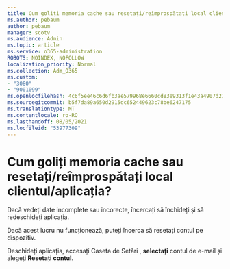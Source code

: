 ```yaml
---
title: Cum goliți memoria cache sau resetați/reîmprospătați local clientul/aplicația?
ms.author: pebaum
author: pebaum
manager: scotv
ms.audience: Admin
ms.topic: article
ms.service: o365-administration
ROBOTS: NOINDEX, NOFOLLOW
localization_priority: Normal
ms.collection: Adm_O365
ms.custom:
- "3060"
- "9001099"
ms.openlocfilehash: 4c6f5ee46c6d6fb3ae579968e6660cd83e9313f1e43a4907d212a39f6eee9b6c
ms.sourcegitcommit: b5f7da89a650d2915dc652449623c78be6247175
ms.translationtype: MT
ms.contentlocale: ro-RO
ms.lasthandoff: 08/05/2021
ms.locfileid: "53977309"
---
```

# <a name="how-do-i-clear-the-cache-or-locally-resetrefresh-the-clientapp"></a>Cum goliți memoria cache sau resetați/reîmprospătați local clientul/aplicația?

Dacă vedeți date incomplete sau incorecte, încercați să închideți și să redeschideți aplicația.  

Dacă acest lucru nu funcționează, puteți încerca să resetați contul pe dispozitiv.
 
Deschideți aplicația, accesați Caseta de Setări , **selectați** contul de e-mail și alegeți **Resetați contul**.